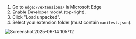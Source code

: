 1. Go to `edge://extensions/` in Microsoft Edge.
2. Enable Developer mode\ (top-right).
3. Click "Load unpacked".
4. Select your extension folder (must contain `manifest.json`).
   
![Screenshot 2025-06-14 105712](https://github.com/user-attachments/assets/b91d3e6d-348f-4301-a35c-95c120096a86)
